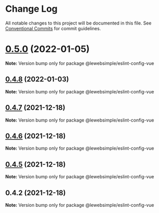 # Change Log

All notable changes to this project will be documented in this file.
See [Conventional Commits](https://conventionalcommits.org) for commit guidelines.

# [0.5.0](https://github.com/lewebsimple/eslint-config/compare/v0.4.8...v0.5.0) (2022-01-05)

**Note:** Version bump only for package @lewebsimple/eslint-config-vue





## [0.4.8](https://github.com/lewebsimple/eslint-config/compare/v0.4.7...v0.4.8) (2022-01-03)

**Note:** Version bump only for package @lewebsimple/eslint-config-vue





## [0.4.7](https://github.com/lewebsimple/eslint-config/compare/v0.4.6...v0.4.7) (2021-12-18)

**Note:** Version bump only for package @lewebsimple/eslint-config-vue





## [0.4.6](https://github.com/lewebsimple/eslint-config/compare/v0.4.5...v0.4.6) (2021-12-18)

**Note:** Version bump only for package @lewebsimple/eslint-config-vue





## [0.4.5](https://github.com/lewebsimple/eslint-config/compare/v0.4.4...v0.4.5) (2021-12-18)

**Note:** Version bump only for package @lewebsimple/eslint-config-vue





## 0.4.2 (2021-12-18)

**Note:** Version bump only for package @lewebsimple/eslint-config-vue
